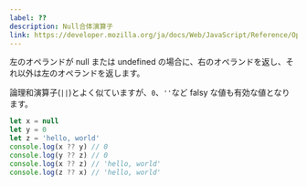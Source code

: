 ```yaml
---
label: ??
description: Null合体演算子
link: https://developer.mozilla.org/ja/docs/Web/JavaScript/Reference/Operators/Nullish_coalescing_operator
---
```


左のオペランドが null または undefined の場合に、右のオペランドを返し、それ以外は左のオペランドを返します。

論理和演算子(`||`)とよく似ていますが、`0`、`''`など falsy な値も有効な値となります。

```typescript
let x = null
let y = 0
let z = 'hello, world'
console.log(x ?? y) // 0
console.log(y ?? z) // 0
console.log(x ?? z) // 'hello, world'
console.log(z ?? x) // 'hello, world'
```
